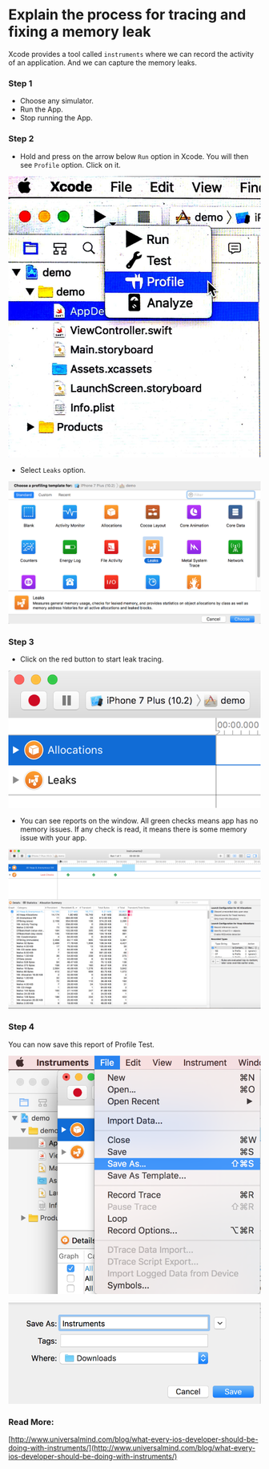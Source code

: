 # Explain the process for tracing and fixing a memory leak

Xcode provides a tool called ```instruments``` where we can record the activity of an application. And we can capture the memory leaks.

### Step 1

- Choose any simulator.
- Run the App.
- Stop running the App.

### Step 2

- Hold and press on the arrow below `Run` option in Xcode. You will then see `Profile` option. Click on it.

![](MemoryLeak1.png)

- Select `Leaks` option.

![](MemoryLeak2.png)

### Step 3

- Click on the red button to start leak tracing.

![](MemoryLeak3.png)

- You can see reports on the window. All green checks means app has no memory issues. If any check is read, it means there is some memory issue with your app.

![](MemoryLeak4.png)

### Step 4

You can now save this report of Profile Test.

![](MemoryLeak5.png)

![](MemoryLeak6.png)

### Read More:

[http://www.universalmind.com/blog/what-every-ios-developer-should-be-doing-with-instruments/](http://www.universalmind.com/blog/what-every-ios-developer-should-be-doing-with-instruments/)
